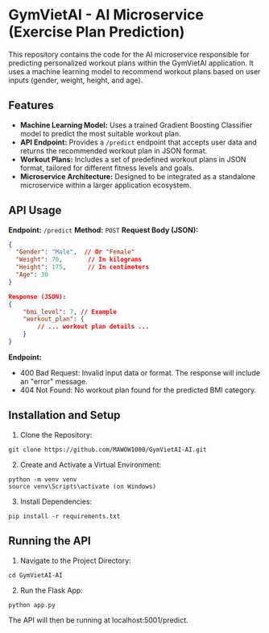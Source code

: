 # GymVietAI - AI Microservice (Exercise Plan Prediction)

This repository contains the code for the AI microservice responsible for predicting personalized workout plans within the GymVietAI application.  It uses a machine learning model to recommend workout plans based on user inputs (gender, weight, height, and age).

## Features

* **Machine Learning Model:**  Uses a trained Gradient Boosting Classifier model to predict the most suitable workout plan.
* **API Endpoint:**  Provides a `/predict` endpoint that accepts user data and returns the recommended workout plan in JSON format.
* **Workout Plans:** Includes a set of predefined workout plans in JSON format, tailored for different fitness levels and goals.
* **Microservice Architecture:** Designed to be integrated as a standalone microservice within a larger application ecosystem.

## API Usage

**Endpoint:** `/predict`
**Method:** `POST`
**Request Body (JSON):**

```json
{
  "Gender": "Male",  // Or "Female"
  "Weight": 70,       // In kilograms
  "Height": 175,      // In centimeters
  "Age": 30
}

Response (JSON):
{
    "bmi_level": 7, // Example
    "workout_plan": {
        // ... workout plan details ...
    }
}
```

**Endpoint:**
- 400 Bad Request: Invalid input data or format. The response will include an "error" message.
- 404 Not Found: No workout plan found for the predicted BMI category.

## Installation and Setup
1. Clone the Repository:
```
git clone https://github.com/MAWOW1000/GymVietAI-AI.git
```

2. Create and Activate a Virtual Environment:
```
python -m venv venv
source venv\Scripts\activate (on Windows)
```

3. Install Dependencies:
```
pip install -r requirements.txt
```

## Running the API
1. Navigate to the Project Directory:
```
cd GymVietAI-AI
```
2. Run the Flask App:
```
python app.py
```
The API will then be running at localhost:5001/predict.
